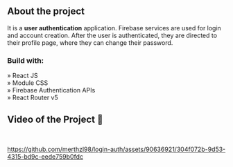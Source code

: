 <h2>About the project</h2>
<p>It is a <b>user authentication</b> application. Firebase services are used for login and account creation. After the user is authenticated, they are directed to their profile page, where they can change their password.</p>

<h3>Build with:</h3>

» React JS<br>
» Module CSS<br>
» Firebase Authentication APIs<br>
» React Router v5

<h2>Video of the Project 📸</h2>
<br>



https://github.com/merthzl98/login-auth/assets/90636921/304f072b-9d53-4315-bd9c-eede759b0fdc


